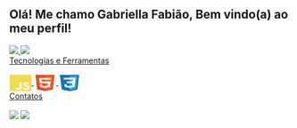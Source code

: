 ## Olá! Me chamo Gabriella Fabião, Bem vindo(a) ao meu perfil!



 <div>
   <a href="https://github.com/gabriellafabiao">
   <img height="180em" src="https://github-readme-stats.vercel.app/api?username=gabriellafabiao&show_icons=true&theme=synthwave&include_all_commits=true&count_private=true"/>
   <img height="180em" src="https://github-readme-stats.vercel.app/api/top-langs/?username=gabriellafabiao&layout=compact&langs_count=6&theme=synthwave"/>

</div>
<div style="display: inline_block">
Tecnologias e Ferramentas
<br>
 <br>
  <img align="center" alt="Js" height="30" width="40" src="https://raw.githubusercontent.com/devicons/devicon/master/icons/javascript/javascript-plain.svg">
  <img align="center" alt="HTML" height="30" width="40" src="https://raw.githubusercontent.com/devicons/devicon/master/icons/html5/html5-original.svg">
  <img align="center" alt="CSS" height="30" width="40" src="https://raw.githubusercontent.com/devicons/devicon/master/icons/css3/css3-original.svg">
 
</div>

<div>
Contatos
<br>
 <br>
<a href = "mailto:gabriellafabiao@gmail.com"><img src="https://img.shields.io/badge/Gmail-D14836?style=for-the-badge&logo=gmail&logoColor=white" target="_blank"></a>
<a href="https://br.linkedin.com/in/gabriella-fabi%C3%A3o-241b1a28a" target="_blank"><img src="https://img.shields.io/badge/-LinkedIn-%230077B5?style=for-the-badge&logo=linkedin&logoColor=white" target="_blank"></a> 
</div>
